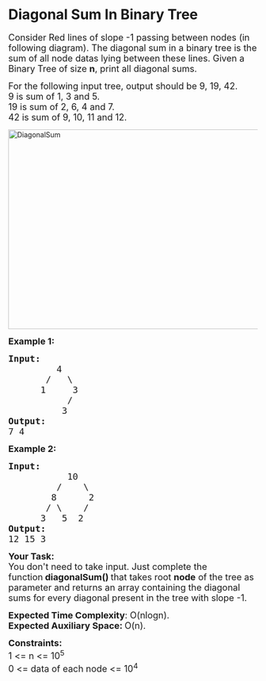# Diagonal Sum In Binary Tree
<div class="problems_problem_content__Xm_eO"><p><span style="font-size: 18px;">Consider Red lines of slope -1 passing between nodes (in following diagram). The diagonal sum in a binary tree is the sum of all node datas lying between these lines. Given a Binary Tree of size <strong>n</strong>, print all diagonal sums.</span></p>
<p><span style="font-size: 18px;">For the following input tree, output should be 9, 19, 42.<br>9 is sum of 1, 3 and 5.<br>19 is sum of 2, 6, 4 and 7.<br>42 is sum of 9, 10, 11 and 12.</span></p>
<p><a href="https://media.geeksforgeeks.org/wp-content/uploads/diagonal-sum-in-a-tree.jpg"><img style="height: 403px; width: 600px;" src="https://media.geeksforgeeks.org/wp-content/uploads/diagonal-sum-in-a-tree.jpg" alt="DiagonalSum"></a></p>
<p><strong><span style="font-size: 18px;">Example 1:</span></strong></p>
<pre><strong><span style="font-size: 18px;">Input:</span></strong>
<span style="font-size: 18px;">&nbsp;        4
&nbsp;      /   \
&nbsp;     1     3
&nbsp;          /
&nbsp;         3</span><strong><span style="font-size: 18px;">
Output: <br></span></strong><span style="font-size: 18px;">7 4&nbsp;</span>
</pre>
<p><strong><span style="font-size: 18px;">Example 2:</span></strong></p>
<pre><strong><span style="font-size: 18px;">Input:</span></strong>
<span style="font-size: 18px;">&nbsp;          10
&nbsp;        /    \
&nbsp;       8      2
&nbsp;      / \    /
&nbsp;     3   5  2</span><strong><span style="font-size: 18px;">
Output: <br></span></strong><span style="font-size: 18px;">12 15 3&nbsp;</span>
</pre>
<p><span style="font-size: 18px;"><strong>Your Task:</strong><br>You don't need to take input. Just complete the function<strong>&nbsp;diagonalSum()&nbsp;</strong>that takes root <strong>node</strong> of the tree&nbsp;as parameter and returns an array containing the diagonal sums for every diagonal present in the tree with slope -1.</span></p>
<p><span style="font-size: 18px;"><strong>Expected Time Complexity</strong>: O(nlogn).<br><strong>Expected Auxiliary Space:&nbsp;</strong>O(n).</span></p>
<p><span style="font-size: 18px;"><strong>Constraints:</strong><br>1 &lt;= n &lt;= 10<sup>5</sup><br></span><span style="font-size: 18px;">0 &lt;= data of each node &lt;= 10<sup>4</sup></span></p></div>
